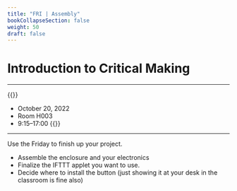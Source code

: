 ```yaml
---
title: "FRI | Assembly"
bookCollapseSection: false
weight: 50
draft: false
---
```


# Introduction to Critical Making

---

{{<hint info>}}
- October 20, 2022
- Room H003
- 9:15–17:00
{{</hint>}}

---

Use the Friday to finish up your project.

- Assemble the enclosure and your electronics
- Finalize the IFTTT applet you want to use.
- Decide where to install the button (just showing it at your desk in the classroom is fine also)
